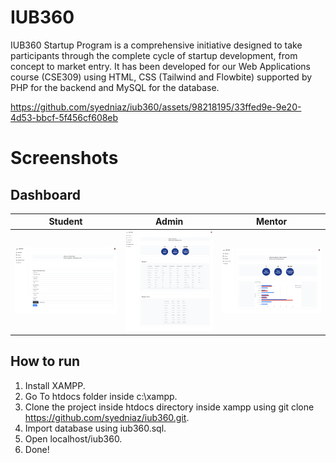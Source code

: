 # IUB360
IUB360 Startup Program is a comprehensive initiative designed to take participants through the complete cycle of startup development, from concept to market entry.
It has been developed for our Web Applications course (CSE309) using HTML, CSS (Tailwind and Flowbite) supported by PHP for the backend and MySQL for the database.

https://github.com/syedniaz/iub360/assets/98218195/33ffed9e-9e20-4d53-bbcf-5f456cf608eb

# Screenshots
## Dashboard

| Student                                                                                               | Admin                                                                                                 | Mentor                                                                                              |
| ----------------------------------------------------------------------------------------------------- | ----------------------------------------------------------------------------------------------------- | --------------------------------------------------------------------------------------------------- |
| ![Screenshot (000)](screenshots/Welcome-Student.png)   | <img src="https://raw.githubusercontent.com/syedniaz/iub360/main/screenshots/admin-Dashboard.jpg">    | <img src="https://raw.githubusercontent.com/syedniaz/iub360/main/screenshots/Mentor-Dashboard.png"> |



## How to run
1.  Install XAMPP.
2.  Go To htdocs folder inside c:\xampp.
3.  Clone the project inside htdocs directory inside xampp using git clone https://github.com/syedniaz/iub360.git.
4.  Import database using iub360.sql.
5.  Open localhost/iub360.
6.  Done!



